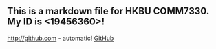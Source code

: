 ## This is a markdown file for HKBU COMM7330. My ID is <19456360>!
http://github.com - automatic!
[GitHub](http://github.com)

